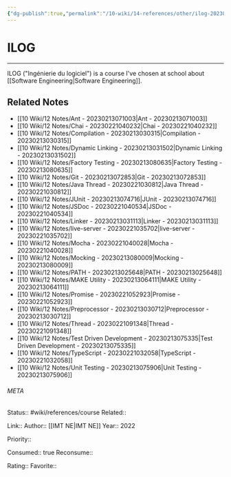 ```yaml
---
{"dg-publish":true,"permalink":"/10-wiki/14-references/other/ilog-20230213025734/"}
---
```


# ILOG
---
ILOG ("Ingénierie du logiciel") is a course I've chosen at school about [[Software Engineering\|Software Engineering]].


## Related Notes
- [[10 Wiki/12 Notes/Ant - 20230213071003\|Ant - 20230213071003]]
- [[10 Wiki/12 Notes/Chai - 20230221040232\|Chai - 20230221040232]]
- [[10 Wiki/12 Notes/Compilation - 20230213030315\|Compilation - 20230213030315]]
- [[10 Wiki/12 Notes/Dynamic Linking - 20230213031502\|Dynamic Linking - 20230213031502]]
- [[10 Wiki/12 Notes/Factory Testing - 20230213080635\|Factory Testing - 20230213080635]]
- [[10 Wiki/12 Notes/Git - 20230213072853\|Git - 20230213072853]]
- [[10 Wiki/12 Notes/Java Thread - 20230221030812\|Java Thread - 20230221030812]]
- [[10 Wiki/12 Notes/JUnit - 20230213074716\|JUnit - 20230213074716]]
- [[10 Wiki/12 Notes/JSDoc - 20230221040534\|JSDoc - 20230221040534]]
- [[10 Wiki/12 Notes/Linker - 20230213031113\|Linker - 20230213031113]]
- [[10 Wiki/12 Notes/live-server - 20230221035702\|live-server - 20230221035702]]
- [[10 Wiki/12 Notes/Mocha - 20230221040028\|Mocha - 20230221040028]]
- [[10 Wiki/12 Notes/Mocking - 20230213080009\|Mocking - 20230213080009]]
- [[10 Wiki/12 Notes/PATH - 20230213025648\|PATH - 20230213025648]]
- [[10 Wiki/12 Notes/MAKE Utility - 20230213064111\|MAKE Utility - 20230213064111]]
- [[10 Wiki/12 Notes/Promise - 20230221052923\|Promise - 20230221052923]]
- [[10 Wiki/12 Notes/Preprocessor - 20230213030712\|Preprocessor - 20230213030712]]
- [[10 Wiki/12 Notes/Thread - 20230221091348\|Thread - 20230221091348]]
- [[10 Wiki/12 Notes/Test Driven Development - 20230213075335\|Test Driven Development - 20230213075335]]
- [[10 Wiki/12 Notes/TypeScript - 20230221032058\|TypeScript - 20230221032058]]
- [[10 Wiki/12 Notes/Unit Testing - 20230213075906\|Unit Testing - 20230213075906]]




###### META
Status:: #wiki/references/course
Related:: 

Link:: 
Author:: [[IMT NE\|IMT NE]]
Year:: 2022

Priority:: 

Consumed:: true
Reconsume:: 

Rating:: 
Favorite:: 
